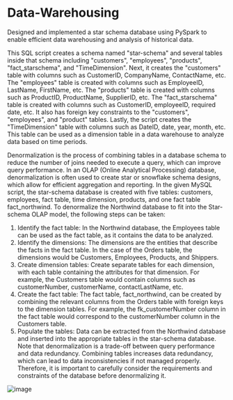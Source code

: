 # Data-Warehousing
Designed and implemented a star schema database using PySpark to enable efficient data warehousing and analysis of historical data.


This SQL script creates a schema named "star-schema" and several tables inside that schema including "customers", "employees", "products", "fact_starschema", and "TimeDimension".
Next, it creates the "customers" table with columns such as CustomerID, CompanyName, ContactName, etc. The "employees" table is created with columns such as EmployeeID, LastName, FirstName, etc. The "products" table is created with columns such as ProductID, ProductName, SupplierID, etc.
The "fact_starschema" table is created with columns such as CustomerID, employeeID, required date, etc. It also has foreign key constraints to the "customers", "employees", and "product" tables.
Lastly, the script creates the "TimeDimension" table with columns such as DateID, date, year, month, etc. This table can be used as a dimension table in a data warehouse to analyze data based on time periods.

Denormalization is the process of combining tables in a database schema to reduce the number of joins needed to execute a query, which can improve query performance. In an OLAP (Online Analytical Processing) database, denormalization is often used to create star or snowflake schema designs, which allow for efficient aggregation and reporting.
In the given MySQL script, the star-schema database is created with five tables: customers, employees, fact table, time dimension, products, and one fact table fact_northwind. To denormalize the Northwind database to fit into the Star-schema OLAP model, the following steps can be taken:
1.	Identify the fact table: In the Northwind database, the Employees table can be used as the fact table, as it contains the data to be analyzed.
2.	Identify the dimensions: The dimensions are the entities that describe the facts in the fact table. In the case of the Orders table, the dimensions would be Customers, Employees, Products, and Shippers.
3.	Create dimension tables: Create separate tables for each dimension, with each table containing the attributes for that dimension. For example, the Customers table would contain columns such as customerNumber, customerName, contactLastName, etc.
4.	Create the fact table: The fact table, fact_northwind, can be created by combining the relevant columns from the Orders table with foreign keys to the dimension tables. For example, the fk_customerNumber column in the fact table would correspond to the customerNumber column in the Customers table.
5.	Populate the tables: Data can be extracted from the Northwind database and inserted into the appropriate tables in the star-schema database.
Note that denormalization is a trade-off between query performance and data redundancy. Combining tables increases data redundancy, which can lead to data inconsistencies if not managed properly. Therefore, it is important to carefully consider the requirements and constraints of the database before denormalizing it.



![image](https://github.com/user-attachments/assets/91aee47b-5225-4d04-8572-cbe0e9ce98a2)


